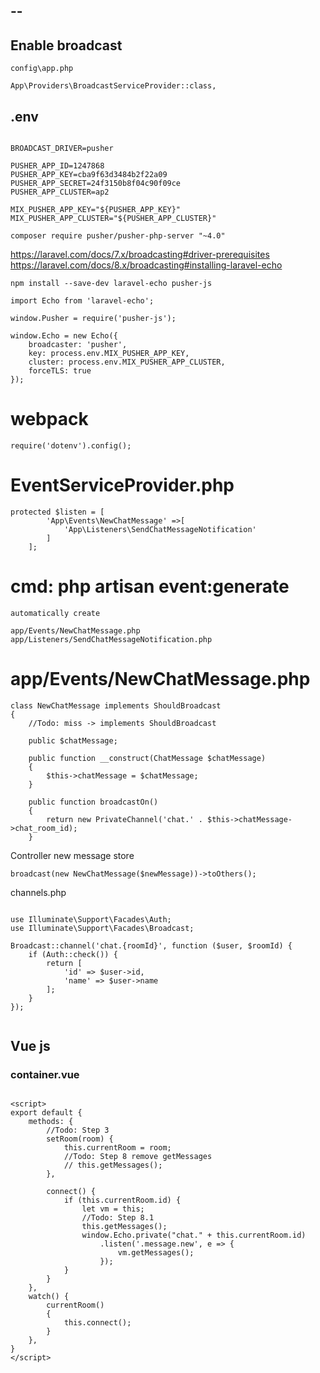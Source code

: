 --
---

## Enable broadcast

    config\app.php

```text
App\Providers\BroadcastServiceProvider::class,
```

## .env

```text

BROADCAST_DRIVER=pusher

PUSHER_APP_ID=1247868
PUSHER_APP_KEY=cba9f63d3484b2f22a09
PUSHER_APP_SECRET=24f3150b8f04c90f09ce
PUSHER_APP_CLUSTER=ap2 

MIX_PUSHER_APP_KEY="${PUSHER_APP_KEY}"
MIX_PUSHER_APP_CLUSTER="${PUSHER_APP_CLUSTER}"

```

```text
composer require pusher/pusher-php-server "~4.0"
```

https://laravel.com/docs/7.x/broadcasting#driver-prerequisites
https://laravel.com/docs/8.x/broadcasting#installing-laravel-echo

```text
npm install --save-dev laravel-echo pusher-js
```

````text
import Echo from 'laravel-echo';

window.Pusher = require('pusher-js');

window.Echo = new Echo({
    broadcaster: 'pusher',
    key: process.env.MIX_PUSHER_APP_KEY,
    cluster: process.env.MIX_PUSHER_APP_CLUSTER,
    forceTLS: true
});

````

# webpack

```text
require('dotenv').config();
```

# EventServiceProvider.php

```text
protected $listen = [
        'App\Events\NewChatMessage' =>[
            'App\Listeners\SendChatMessageNotification'
        ]
    ];
```

# cmd: php artisan event:generate

    automatically create

```text
app/Events/NewChatMessage.php
app/Listeners/SendChatMessageNotification.php
```

# app/Events/NewChatMessage.php

```text
class NewChatMessage implements ShouldBroadcast
{
    //Todo: miss -> implements ShouldBroadcast
    
    public $chatMessage;
 
    public function __construct(ChatMessage $chatMessage)
    {
        $this->chatMessage = $chatMessage;
    }
    
    public function broadcastOn()
    {
        return new PrivateChannel('chat.' . $this->chatMessage->chat_room_id);
    }   
```

Controller new message store

```text
broadcast(new NewChatMessage($newMessage))->toOthers();
```

channels.php

```text

use Illuminate\Support\Facades\Auth;
use Illuminate\Support\Facades\Broadcast;

Broadcast::channel('chat.{roomId}', function ($user, $roomId) {
    if (Auth::check()) {
        return [
            'id' => $user->id,
            'name' => $user->name
        ];
    }
});


```

## Vue js

### container.vue

```vue

<script>
export default {
    methods: {
        //Todo: Step 3
        setRoom(room) {
            this.currentRoom = room;
            //Todo: Step 8 remove getMessages
            // this.getMessages();
        },
        
        connect() {
            if (this.currentRoom.id) {
                let vm = this;
                //Todo: Step 8.1
                this.getMessages();
                window.Echo.private("chat." + this.currentRoom.id)
                    .listen('.message.new', e => {
                        vm.getMessages();
                    });
            }
        }
    },
    watch() {
        currentRoom()
        {
            this.connect();
        }
    },
}
</script>
```
